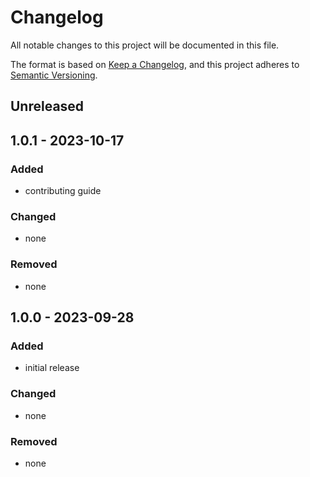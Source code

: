 # Changelog
All notable changes to this project will be documented in this file.

The format is based on [Keep a Changelog](https://keepachangelog.com/en/1.0.0/),
and this project adheres to [Semantic Versioning](https://semver.org/spec/v2.0.0.html).

## Unreleased

## 1.0.1 - 2023-10-17

### Added
- contributing guide

### Changed
- none

### Removed
- none

## 1.0.0 - 2023-09-28

### Added

- initial release

### Changed

- none

### Removed

- none
